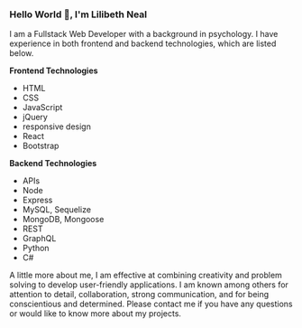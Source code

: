 ### Hello World 👋, I'm Lilibeth Neal 

I am a Fullstack Web Developer with a background in psychology. I have experience in both frontend and backend technologies, which are listed below. 

 **Frontend Technologies**
-  HTML
-  CSS
-  JavaScript
-  jQuery
-  responsive design
-  React
-  Bootstrap

**Backend Technologies**
-  APIs
-  Node
-  Express
-  MySQL, Sequelize
-  MongoDB, Mongoose
-  REST
-  GraphQL
-  Python
-  C#

A little more about me, I am effective at combining creativity and problem solving to develop user-friendly applications. I am known among others for attention to detail, collaboration, strong communication, and for being conscientious and determined. Please contact me if you have any questions or would like to know more about my projects.  

<!--
**lilym036/lilym036** is a ✨ _special_ ✨ repository because its `README.md` (this file) appears on your GitHub profile.

Here are some ideas to get you started:

- 🔭 I’m currently working on ...
- 🌱 I’m currently learning ...
- 👯 I’m looking to collaborate on ...
- 🤔 I’m looking for help with ...
- 💬 Ask me about ...
- 📫 How to reach me: ...
- 😄 Pronouns: ...
- ⚡ Fun fact: ...
-->
